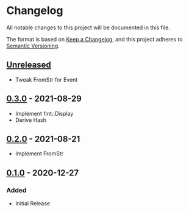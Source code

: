# Changelog

All notable changes to this project will be documented in this file.

The format is based on [Keep a Changelog](https://keepachangelog.com/en/1.0.0/),
and this project adheres to [Semantic Versioning](https://semver.org/spec/v2.0.0.html).

## [Unreleased]

- Tweak FromStr for Event

## [0.3.0] - 2021-08-29

- Implement fmt::Display
- Derive Hash

## [0.2.0] - 2021-08-21

- Implement FromStr

## [0.1.0] - 2020-12-27

### Added

- Initial Release

[unreleased]: https://github.com/yasuyuky/cursormatrix/compare/v0.3.0...HEAD
[0.3.0]: https://github.com/yasuyuky/cursormatrix/releases/tag/v0.3.0
[0.2.0]: https://github.com/yasuyuky/cursormatrix/releases/tag/v0.2.0
[0.1.0]: https://github.com/yasuyuky/cursormatrix/releases/tag/v0.1.0
